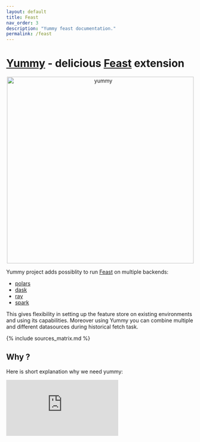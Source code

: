 ```yaml
---
layout: default
title: Feast
nav_order: 3
description: "Yummy feast documentation."
permalink: /feast
---
```


# [Yummy](https://github.com/yummyml/yummy) - delicious [Feast](https://github.com/feast-dev/feast) extension
<center><img src="{{ site.relative_url }}assets/images/yummy_transparent.png" alt="yummy" width="500" /></center>

Yummy project adds possiblity to run [Feast](https://github.com/feast-dev/feast) on multiple backends:
* [polars](https://github.com/pola-rs/polars)
* [dask](https://github.com/dask/dask)
* [ray](https://github.com/ray-project/ray)
* [spark](https://github.com/apache/spark)

This gives flexibility in setting up the feature store on existing environments and using its capabilities.
Moreover using Yummy you can combine multiple and different datasources during historical fetch task.

{% include sources_matrix.md %}

## Why ?

Here is short explanation why we need yummy:

<div class="video-container">
    <iframe src="https://www.youtube.com/embed/YinQxF4Gx54" frameborder="0" allowfullscreen></iframe>
</div>



